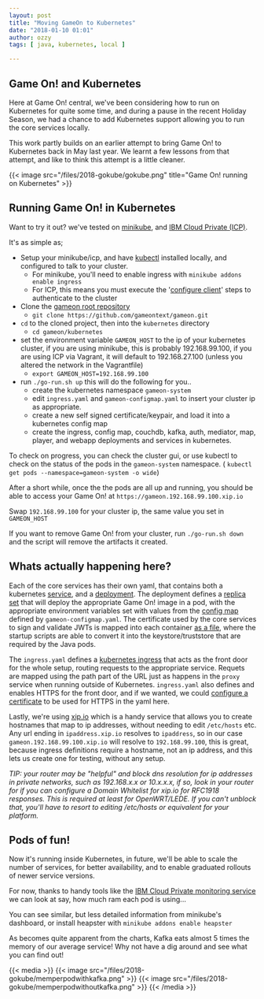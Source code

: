 ```yaml
---
layout: post
title: "Moving GameOn to Kubernetes"
date: "2018-01-10 01:01"
author: ozzy
tags: [ java, kubernetes, local ]

---
```

## Game On! and Kubernetes

Here at Game On! central, we've been considering how to run on Kubernetes for quite some time, and during a pause in the recent Holiday Season, we had a chance to add Kubernetes support allowing you to run the core services locally.

This work partly builds on an earlier attempt to bring Game On! to Kubernetes back in May last year. We learnt a few lessons from that attempt, and like to think this
attempt is a little cleaner.

{{< image src="/files/2018-gokube/gokube.png" title="Game On! running on Kubernetes" >}}

## Running Game On! in Kubernetes

Want to try it out? we've tested on [minikube](https://github.com/kubernetes/minikube), and [IBM Cloud Private (ICP)](https://github.com/IBM/deploy-ibm-cloud-private).

It's as simple as;

- Setup your minikube/icp, and have [kubectl](https://kubernetes.io/docs/tasks/tools/install-kubectl/) installed locally, and configured to talk to your cluster.
  - For minikube, you'll need to enable ingress with `minikube addons enable ingress`
  - For ICP, this means you must execute the '[configure client](https://github.com/IBM/deploy-ibm-cloud-private/blob/master/README.md)' steps to authenticate to the cluster
- Clone the [gameon root repository](https://github.com/gameontext/gameon)
  - `git clone https://github.com/gameontext/gameon.git`
- `cd` to the cloned project, then into the `kubernetes` directory
  - `cd gameon/kubernetes`
- set the environment variable `GAMEON_HOST` to the ip of your kubernetes cluster, if you are using minikube, this is probably 192.168.99.100, if you are using ICP via Vagrant, it will default to 192.168.27.100 (unless you altered the network in the Vagrantfile)
  - `export GAMEON_HOST=192.168.99.100`
- run `./go-run.sh up` this will do the following for you..
  - create the kubernetes namespace `gameon-system`
  - edit `ingress.yaml` and `gameon-configmap.yaml` to insert your cluster ip as appropriate.
  - create a new self signed certificate/keypair, and load it into a kubernetes config map
  - create the ingress, config map, couchdb, kafka, auth, mediator, map, player, and webapp deployments and services in kubernetes.

To check on progress, you can check the cluster gui, or use kubectl to check on the status of the pods in the `gameon-system` namespace. ( `kubectl get pods --namespace=gameon-system -o wide`)

After a short while, once the the pods are all up and running, you should be able to access your Game On! at `https://gameon.192.168.99.100.xip.io`

Swap `192.168.99.100` for your cluster ip, the same value you set in `GAMEON_HOST`

If you want to remove Game On! from your cluster, run `./go-run.sh down` and the script will remove the artifacts it created.

## Whats actually happening here?

Each of the core services has their own yaml, that contains both a kubernetes [service](https://kubernetes.io/docs/concepts/services-networking/service/), and a [deployment](https://kubernetes.io/docs/concepts/workloads/controllers/deployment/). The deployment defines a [replica set](https://kubernetes.io/docs/concepts/workloads/controllers/replicaset/) that will deploy the appropriate Game On! image in a pod, with the appropriate environment variables set with values from the [config map](https://kubernetes.io/docs/tasks/configure-pod-container/configure-pod-configmap/) defined by `gameon-configmap.yaml`. The certificate used by the core services to sign and validate JWTs is mapped into each container [as a file](https://kubernetes.io/docs/tasks/configure-pod-container/configure-pod-configmap/#populate-a-volume-with-data-stored-in-a-configmap), where the startup scripts are able to convert it into the keystore/truststore that are required by the Java pods.

The `ingress.yaml` defines a [kubernetes ingress](https://kubernetes.io/docs/concepts/services-networking/ingress/) that acts as the front door for the whole setup, routing requests to the appropriate service. Requets are mapped using the path part of the URL just as happens in the `proxy` service when running outside of Kubernetes. `ingress.yaml` also defines and enables HTTPS for the front door, and if we wanted, we could [configure a certificate](https://kubernetes.io/docs/concepts/services-networking/ingress/#tls) to be used for HTTPS in the yaml here.

Lastly, we're using [xip.io](http://xip.io/) which is a handy service that allows you to create hostnames that map to ip addresses, without needing to edit `/etc/hosts` etc. Any url ending in `ipaddress.xip.io` resolves to `ipaddress`, so in our case `gameon.192.168.99.100.xip.io` will resolve to `192.168.99.100`, this is great, because ingress definitions require a hostname, not an ip address, and this lets us create one for testing, without any setup.

*TIP:* _your router may be "helpful" and block dns resolution for ip addresses in private networks, such as 192.168.x.x or 10.x.x.x, if so, look in your router for if you can configure a Domain Whitelist for xip.io for RFC1918 responses. This is required at least for OpenWRT/LEDE. If you can't unblock that, you'll have to resort to editing /etc/hosts or equivalent for your platform._

## Pods of fun!

Now it's running inside Kubernetes, in future, we'll be able to scale the number of services, for better availability, and to enable graduated rollouts of newer service versions.

For now, thanks to handy tools like the [IBM Cloud Private monitoring service](https://www.ibm.com/support/knowledgecenter/en/SSBS6K_2.1.0/featured_applications/deploy_monitoring.html) we can look at say, how much ram each pod is using...

You can see similar, but less detailed information from minikube's dashboard, or install heapster with `minikube addons enable heapster`

As becomes quite apparent from the charts, Kafka eats almost 5 times the memory of our average service! Why not have a dig around and see what you can find out!

{{< media >}}
  {{< image src="/files/2018-gokube/memperpodwithkafka.png" >}}
  {{< image src="/files/2018-gokube/memperpodwithoutkafka.png" >}}
{{< /media >}}

